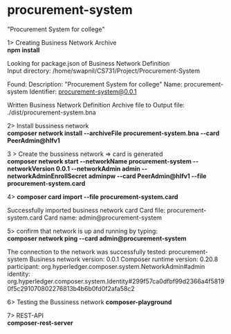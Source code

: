 # procurement-system

&#34;Procurement System for college&#34;


1> Creating Business Network Archive  
  **npm install**

Looking for package.json of Business Network Definition  
	Input directory: /home/swapnil/CS731/Project/Procurement-System

Found:
	Description: &#34;Procurement System for college&#34;
	Name: procurement-system
	Identifier: procurement-system@0.0.1

Written Business Network Definition Archive file to 
	Output file: ./dist/procurement-system.bna

2> Install bussiness network  
**composer network install --archiveFile procurement-system.bna --card PeerAdmin@hlfv1**


3 > Create the bussiness network => card is generated  
 **composer network start --networkName procurement-system --networkVersion 0.0.1 --networkAdmin admin --networkAdminEnrollSecret adminpw --card PeerAdmin@hlfv1 --file procurement-system.card**  

4> **composer card import --file procurement-system.card**

Successfully imported business network card
	Card file: procurement-system.card
	Card name: admin@procurement-system

5> confirm that network is up and running by typing:  
**composer network ping --card admin@procurement-system**

The connection to the network was successfully tested: procurement-system
	Business network version: 0.0.1
	Composer runtime version: 0.20.8
	participant: org.hyperledger.composer.system.NetworkAdmin#admin
	identity: org.hyperledger.composer.system.Identity#299f57ca0dfbf99d2366a4f58190f5c291070802276813b4b6b0fd0f2afa58c2

6> Testing the Bussiness network
**composer-playground**


7> REST-API  
**composer-rest-server**
 
